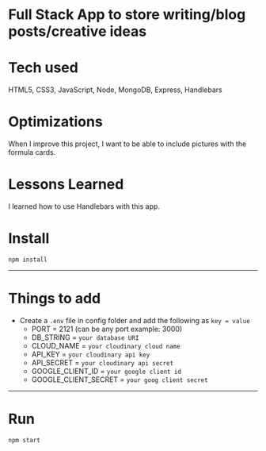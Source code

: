 # Full Stack App to store writing/blog posts/creative ideas

# Tech used

HTML5, CSS3, JavaScript, Node, MongoDB, Express, Handlebars

# Optimizations

When I improve this project, I want to be able to include pictures with the formula cards.

# Lessons Learned

I learned how to use Handlebars with this app.




# Install

`npm install`

---

# Things to add

- Create a `.env` file in config folder and add the following as `key = value`
  - PORT = 2121 (can be any port example: 3000)
  - DB_STRING = `your database URI`
  - CLOUD_NAME = `your cloudinary cloud name`
  - API_KEY = `your cloudinary api key`
  - API_SECRET = `your cloudinary api secret`
  - GOOGLE_CLIENT_ID = `your google client id`
  - GOOGLE_CLIENT_SECRET = `your goog client secret`

---

# Run

`npm start`

